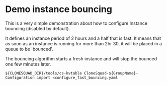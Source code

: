 
# Demo instance bouncing

This is a very simple demonstration about how to configure Instance bouncing (disabled by default).

It defines an instance period of 2 hours and a half that is fast. It means that as soon as an instance is running
for more than 2hr 30, it will be placed in a queue to be 'bounced'.

The bouncing algorithm starts a fresh instance and will stop the bounced one few minutes later.

```shell
${CLONESQUAD_DIR}/tools/cs-kvtable CloneSquad-${GroupName}-Configuration import <configure_fast_bouncing.yaml
```
